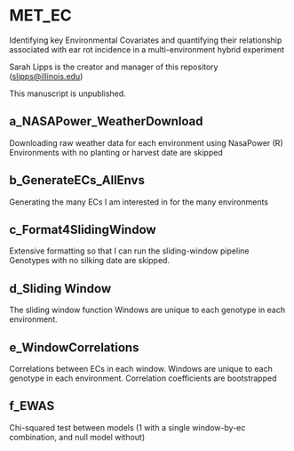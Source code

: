 # MET_EC
Identifying key Environmental Covariates and quantifying their relationship associated with ear rot incidence in a multi-environment hybrid experiment

Sarah Lipps is the creator and manager of this repository (slipps@illinois.edu)

This manuscript is unpublished.

## a_NASAPower_WeatherDownload
Downloading raw weather data for each environment using NasaPower (R)
Environments with no planting or harvest date are skipped

## b_GenerateECs_AllEnvs
Generating the many ECs I am interested in for the many environments

## c_Format4SlidingWindow
Extensive formatting so that I can run the sliding-window pipeline
Genotypes with no silking date are skipped.

## d_Sliding Window
The sliding window function
Windows are unique to each genotype in each environment.

## e_WindowCorrelations
Correlations between ECs in each window.
Windows are unique to each genotype in each environment.
Correlation coefficients are bootstrapped

## f_EWAS
Chi-squared test between models (1 with a single window-by-ec combination, and null model without)
